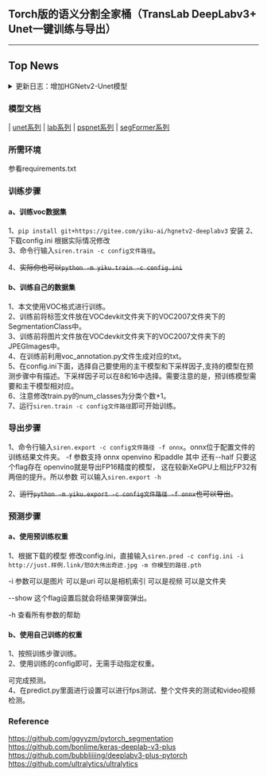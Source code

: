 ## Torch版的语义分割全家桶（TransLab DeepLabv3+ Unet一键训练与导出）
---


## Top News

<details> <summary>更新日志：增加HGNetv2-Unet模型</summary>

**`2023-11`** : **增加Unet模型**

~~Unet伫立在大地之上~~

新增了UNet+百度HGNetv2的杂交模型，可以在配置文件base字段里增加 arch=unet启用

**`2023-11`** : **使用命令行工具训练**

~~”不行啊，每次都要改代码，感觉不如OO啊“~~

您还在为改python文件烦恼吗，您还在为乱哄哄的文件夹烦恼吗，赶快使用
`pip install git+https://gitee.com/yiku-ai/hgnetv2-deeplabv3` 安装吧，装了你不吃亏，装了你不上当。

更新了七彩VIP皮肤，不过不用担心，我已经给你充值好了，可以直接使用


**`2023-09`** : **新增TransLab分割头，可以通过设置pp参数切换**

TransLab是一款由仪酷智能科技有限公司开发的分割头，在这款分割头里面，我们将DeepLabv3基于传统卷积的空洞卷积 换成了基于Transformer的AIFI模块

~~玩Transformer玩的~~

**`2023-08`**:**在原作者基础上添加多个新款Backbone（HGNetv2,yolov8系列）**

如果在 新模型（HGNetv2 YOLOv8 MobileNetv3)有疑问或者建议 欢迎issue和PR

仪酷LabView工业AI推理插件工具包已经支持此项目包括最新主干在内的模型

如果需要原版代码 请访问https://github.com/bubbliiiing/deeplabv3-plus-pytorch

**`2022-04`**:**支持多GPU训练。**

**`2022-03`**:**进行大幅度更新、支持step、cos学习率下降法、支持adam、sgd优化器选择、支持学习率根据batch_size自适应调整。**  
BiliBili视频中的原仓库地址为：https://github.com/bubbliiiing/deeplabv3-plus-pytorch/tree/bilibili

**`2020-08`**:**创建仓库、支持多backbone、支持数据miou评估、标注数据处理、大量注释等。**
</details>

### 模型文档

| [unet系列](./doc/unet.md) | [lab系列](./doc/lab.md)  | [pspnet系列](./doc/pspnet.md) | [segFormer系列](./doc/segformer.md)


### 所需环境

参看requirements.txt



### 训练步骤

#### a、训练voc数据集

1、`pip install git+https://gitee.com/yiku-ai/hgnetv2-deeplabv3` 安装
2、下载config.ini 根据实际情况修改  
3、命令行输入`siren.train -c config文件路径`。

4、~~实际你也可以`python -m yiku.train -c config.ini`~~
#### b、训练自己的数据集

1、本文使用VOC格式进行训练。  
2、训练前将标签文件放在VOCdevkit文件夹下的VOC2007文件夹下的SegmentationClass中。    
3、训练前将图片文件放在VOCdevkit文件夹下的VOC2007文件夹下的JPEGImages中。    
4、在训练前利用voc_annotation.py文件生成对应的txt。    
5、在config.ini下面，选择自己要使用的主干模型和下采样因子,支持的模型在预测步骤中有描述。下采样因子可以在8和16中选择。需要注意的是，预训练模型需要和主干模型相对应。   
6、注意修改train.py的num_classes为分类个数+1。    
7、运行`siren.train -c config文件路径`即可开始训练。

### 导出步骤
1、命令行输入`siren.export -c config文件路径 -f onnx`。onnx位于配置文件的训练结果文件夹。
-f 参数支持 onnx openvino 和paddle 其中 还有--half 只要这个flag存在 openvino就是导出FP16精度的模型，
这在较新XeGPU上相比FP32有两倍的提升。所以参数 可以输入`siren.export -h`

2、~~运行`python -m yiku.export -c config文件路径 -f onnx`也可以导出~~。


### 预测步骤

#### a、使用预训练权重

1、根据下载的模型 修改config.ini，直接输入`siren.pred -c config.ini -i http://just.样例.link/怒O大伟出奇迹.jpg -m 你模型的路径.pth`

-i 参数可以是图片 可以是uri 可以是相机索引 可以是视频 可以是文件夹

--show 这个flag设置后就会将结果弹窗弹出。

-h 查看所有参数的帮助



#### b、使用自己训练的权重

1、按照训练步骤训练。    
2、使用训练的config即可，无需手动指定权重。



可完成预测。    
4、在predict.py里面进行设置可以进行fps测试、整个文件夹的测试和video视频检测。


### Reference

https://github.com/ggyyzm/pytorch_segmentation  
https://github.com/bonlime/keras-deeplab-v3-plus  
https://github.com/bubbliiiing/deeplabv3-plus-pytorch  
https://github.com/ultralytics/ultralytics  
